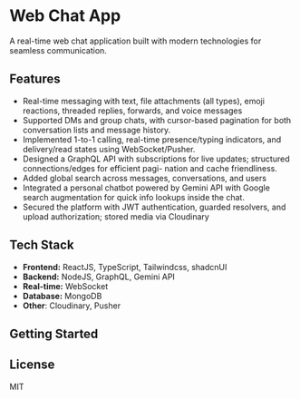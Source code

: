 # Web Chat App

A real-time web chat application built with modern technologies for seamless communication.

## Features
- Real-time messaging with text, file attachments (all types), emoji reactions, threaded replies, forwards, and voice messages
- Supported DMs and group chats, with cursor-based pagination for both conversation lists and message history.
- Implemented 1-to-1 calling, real-time presence/typing indicators, and delivery/read states using WebSocket/Pusher.
- Designed a GraphQL API with subscriptions for live updates; structured connections/edges for efficient pagi-
nation and cache friendliness.
- Added global search across messages, conversations, and users
- Integrated a personal chatbot powered by Gemini API with Google search augmentation for quick info lookups
inside the chat.
- Secured the platform with JWT authentication, guarded resolvers, and upload authorization; stored media via
Cloudinary

## Tech Stack

- **Frontend:** ReactJS, TypeScript, Tailwindcss, shadcnUI
- **Backend:** NodeJS, GraphQL, Gemini API
- **Real-time:** WebSocket
- **Database:** MongoDB
- **Other**: Cloudinary, Pusher

## Getting Started

## License

MIT
